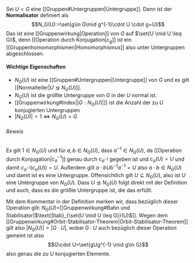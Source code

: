 Sei $U < G$ eine [[Gruppen#Untergruppen|Untergruppe]]. Dann ist der **Normalisator** definiert als $$N_G(U):=\set{g\in G\mid g^{-1}\cdot U \cdot g=U}$$Das ist eine [[Gruppenwirkung|Operation]] von $G$ auf $\set{U \mid U \leq G}$, denn [[Operation durch Konjugation|$c_{g}$]] ist ein [[Gruppenhomomorphismen|Homomorphismus]] also unter Untergruppen abgeschlossen.
#### Wichtige Eigenschaften
- $N_{G}(U)$ ist eine [[Gruppen#Untergruppen|Untergruppe]] von $G$ und es gilt [[Normalteiler|$U \trianglelefteq N_{G}(U)$]].
- $N_{G}(U)$ ist die größte Untergruppe von $G$ in der $U$ normal ist.
- [[Gruppenwirkung#Index|$\lvert G:N_{G}(U)\rvert$]] ist die Anzahl der zu $U$ konjugierten Untergruppen
- $\lvert N_{G}(U)\rvert=1 \iff N_G(U)=G$
###### Beweis
Es gilt $1 \in N_G(U)$ und für $a,b \in N_{G}(U)$, dass $a^{-1}\in N_{G}(U)$, da [[Operation durch Konjugation|$c_{a}^{-1}$]] genau durch $c_{a^{-1}}$ gegeben ist und $c_{a}(U)=U$ und damit $c_{a^{-1}}(c_a(U))=U$. Außerdem gilt $a\cdot b U b^{-1}a^{-1}=U$ also $a\cdot b\in N_G(U)$ und damit ist es eine Untergruppe. Offensichtlich gilt $U \subseteq N_{G}(U)$, also ist $U$ eine Untergruppe von $N_G(U)$. Dass $U\trianglelefteq N_G(U)$ folgt direkt mit der Definition und auch, dass es die größte Untergruppe ist, die das erfüllt.

Mit dem Kommentar in der Definition merken wir, dass bezüglich dieser Operation gilt: $N_G(U)=$[[Gruppenwirkung#Bahn und Stabilisator|$\text{Stab}_{\set{U \mid U \leq G}}(U)$]]. Wegen dem [[Gruppenwirkung#Orbit-Stabilisator-Theorem|Orbit-Stabilisator-Theorem]] gilt also $\lvert N_{G}(U)\rvert=\lvert G\cdot U\rvert$, wobei $G\cdot U$ auch bezüglich dieser Operation gemeint ist also $$G\cdot U=\set{gUg^{-1} \mid g\in G}$$also genau die zu $U$ konjugierten Elemente. 


 